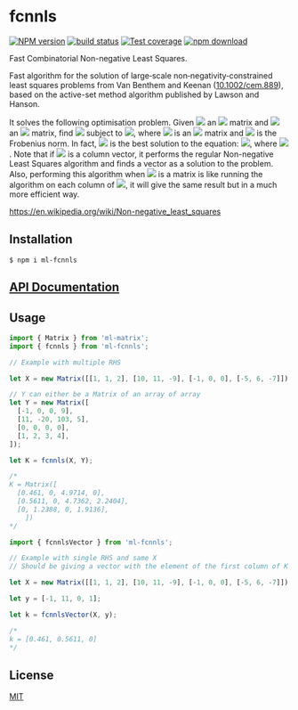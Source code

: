 # fcnnls

[![NPM version][npm-image]][npm-url]
[![build status][travis-image]][travis-url]
[![Test coverage][codecov-image]][codecov-url]
[![npm download][download-image]][download-url]

Fast Combinatorial Non-negative Least Squares.

Fast algorithm for the solution of large‐scale non‐negativity‐constrained least squares problems from Van Benthem and Keenan ([10.1002/cem.889](http://doi.org/10.1002/cem.889)), based on the active-set method algorithm published by Lawson and Hanson.

It solves the following optimisation problem.
Given <img src='images/Im1.svg'> an <img src='images/Im2.svg'> matrix and <img src='images/Im3.svg'> an <img src='images/Im4.svg'> matrix, find <img src='images/Im5.svg'> subject to <img src='images/Im6.svg'>, where <img src='images/Im7.svg'> is an <img src='images/Im8.svg'> matrix and <img src='images/Im9.svg'> is the Frobenius norm. In fact, <img src='images/Im7.svg'> is the best solution to the equation: <img src='images/Im11.svg'>, where <img src='images/Im6.svg'>. Note that if <img src='images/Im3.svg'> is a column vector, it performs the regular Non-negative Least Squares algorithm and finds a vector as a solution to the problem. Also, performing this algorithm when <img src='images/Im3.svg'> is a matrix is like running the algorithm on each column of <img src='images/Im3.svg'>, it will give the same result but in a much more efficient way.

https://en.wikipedia.org/wiki/Non-negative_least_squares

## Installation

`$ npm i ml-fcnnls`

## [API Documentation](https://mljs.github.io/fcnnls/)

## Usage

```js
import { Matrix } from 'ml-matrix';
import { fcnnls } from 'ml-fcnnls';

// Example with multiple RHS

let X = new Matrix([[1, 1, 2], [10, 11, -9], [-1, 0, 0], [-5, 6, -7]]);

// Y can either be a Matrix of an array of array
let Y = new Matrix([
  [-1, 0, 0, 9],
  [11, -20, 103, 5],
  [0, 0, 0, 0],
  [1, 2, 3, 4],
]);

let K = fcnnls(X, Y);

/*
K = Matrix([
  [0.461, 0, 4.9714, 0],
  [0.5611, 0, 4.7362, 2.2404],
  [0, 1.2388, 0, 1.9136],
    ])
*/

import { fcnnlsVector } from 'ml-fcnnls';

// Example with single RHS and same X
// Should be giving a vector with the element of the first column of K in the previous example, since y is the first column of Y

let X = new Matrix([[1, 1, 2], [10, 11, -9], [-1, 0, 0], [-5, 6, -7]]);

let y = [-1, 11, 0, 1];

let k = fcnnlsVector(X, y);

/*
k = [0.461, 0.5611, 0]
*/
```

## License

[MIT](./LICENSE)

[npm-image]: https://img.shields.io/npm/v/ml-fcnnls.svg?style=flat-square
[npm-url]: https://www.npmjs.com/package/ml-fcnnls
[travis-image]: https://img.shields.io/travis/com/mljs/fcnnls/master.svg?style=flat-square
[travis-url]: https://travis-ci.com/mljs/fcnnls
[codecov-image]: https://img.shields.io/codecov/c/github/mljs/fcnnls.svg?style=flat-square
[codecov-url]: https://codecov.io/gh/mljs/fcnnls
[download-image]: https://img.shields.io/npm/dm/ml-fcnnls.svg?style=flat-square
[download-url]: https://www.npmjs.com/package/ml-fcnnls

